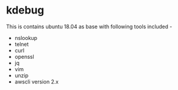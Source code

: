 # kdebug
This is contains ubuntu 18.04 as base with following tools included - 
- nslookup
- telnet
- curl
- openssl
- jq
- vim
- unzip
- awscli version 2.x
